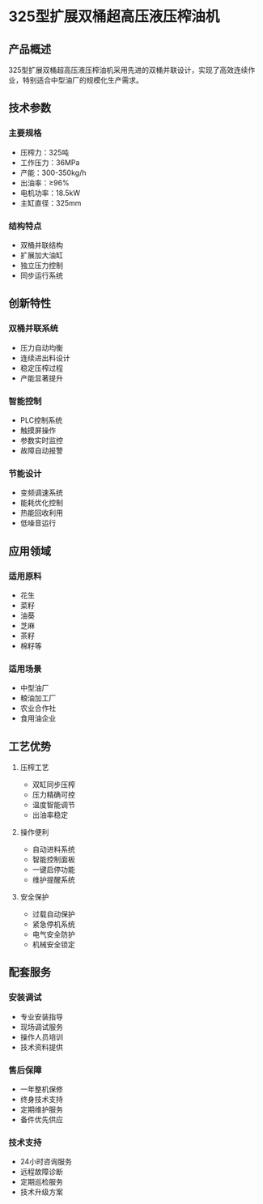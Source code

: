 # 325型扩展双桶超高压液压榨油机

## 产品概述

325型扩展双桶超高压液压榨油机采用先进的双桶并联设计，实现了高效连续作业，特别适合中型油厂的规模化生产需求。

## 技术参数

### 主要规格
- 压榨力：325吨
- 工作压力：36MPa
- 产能：300-350kg/h
- 出油率：≥96%
- 电机功率：18.5kW
- 主缸直径：325mm

### 结构特点
- 双桶并联结构
- 扩展加大油缸
- 独立压力控制
- 同步运行系统

## 创新特性

### 双桶并联系统
- 压力自动均衡
- 连续进出料设计
- 稳定压榨过程
- 产能显著提升

### 智能控制
- PLC控制系统
- 触摸屏操作
- 参数实时监控
- 故障自动报警

### 节能设计
- 变频调速系统
- 能耗优化控制
- 热能回收利用
- 低噪音运行

## 应用领域

### 适用原料
- 花生
- 菜籽
- 油葵
- 芝麻
- 茶籽
- 棉籽等

### 适用场景
- 中型油厂
- 粮油加工厂
- 农业合作社
- 食用油企业

## 工艺优势

1. 压榨工艺
   - 双缸同步压榨
   - 压力精确可控
   - 温度智能调节
   - 出油率稳定

2. 操作便利
   - 自动进料系统
   - 智能控制面板
   - 一键启停功能
   - 维护提醒系统

3. 安全保护
   - 过载自动保护
   - 紧急停机系统
   - 电气安全防护
   - 机械安全锁定

## 配套服务

### 安装调试
- 专业安装指导
- 现场调试服务
- 操作人员培训
- 技术资料提供

### 售后保障
- 一年整机保修
- 终身技术支持
- 定期维护服务
- 备件优先供应

### 技术支持
- 24小时咨询服务
- 远程故障诊断
- 定期巡检服务
- 技术升级方案
